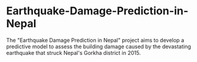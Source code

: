 # Earthquake-Damage-Prediction-in-Nepal
The "Earthquake Damage Prediction in Nepal" project aims to develop a predictive model to assess the building damage caused by the devastating earthquake that struck Nepal's Gorkha district in 2015. 
